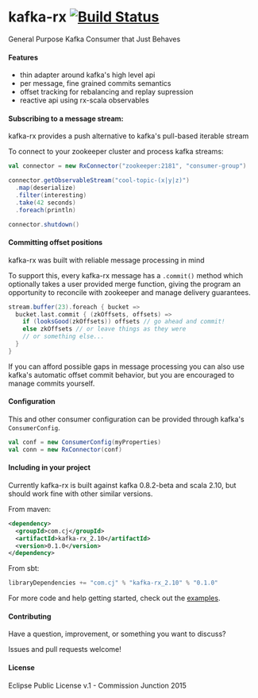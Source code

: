 # kafka-rx [![Build Status](https://travis-ci.org/cjdev/kafka-rx.svg)](https://travis-ci.org/cjdev/kafka-rx)
General Purpose Kafka Consumer that Just Behaves

#### Features

- thin adapter around kafka's high level api
- per message, fine grained commits semantics
- offset tracking for rebalancing and replay supression
- reactive api using rx-scala observables

#### Subscribing to a message stream:

kafka-rx provides a push alternative to kafka's pull-based iterable stream

To connect to your zookeeper cluster and process kafka streams:

```scala
val connector = new RxConnector("zookeeper:2181", "consumer-group")

connector.getObservableStream("cool-topic-(x|y|z)")
  .map(deserialize)
  .filter(interesting)
  .take(42 seconds)
  .foreach(println)

connector.shutdown()
```

#### Committing offset positions

kafka-rx was built with reliable message processing in mind

To support this, every kafka-rx message has a `.commit()` method which optionally takes a user provided merge function, giving the program an opportunity to reconcile with zookeeper and manage delivery guarantees.

```scala
stream.buffer(23).foreach { bucket =>
  bucket.last.commit { (zkOffsets, offsets) =>
    if (looksGood(zkOffsets)) offsets // go ahead and commit!
    else zkOffsets // or leave things as they were
    // or something else...
  }
}
```

If you can afford possible gaps in message processing you can also use kafka's automatic offset commit behavior, but you are encouraged to manage commits yourself.

#### Configuration

This and other consumer configuration can be provided through kafka's `ConsumerConfig`.

```scala
val conf = new ConsumerConfig(myProperties)
val conn = new RxConnector(conf)
```

#### Including in your project

Currently kafka-rx is built against kafka 0.8.2-beta and scala 2.10, but should work fine with other similar versions.

From maven:

```xml
<dependency>
  <groupId>com.cj</groupId>
  <artifactId>kafka-rx_2.10</artifactId>
  <version>0.1.0</version>
</dependency>
```

From sbt:

```scala
libraryDependencies += "com.cj" % "kafka-rx_2.10" % "0.1.0"
```

For more code and help getting started, check out the [examples](examples/).

#### Contributing

Have a question, improvement, or something you want to discuss?

Issues and pull requests welcome!

#### License

Eclipse Public License v.1 - Commission Junction 2015
